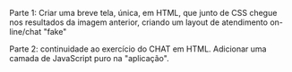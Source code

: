 Parte 1:
Criar uma breve tela, única, em HTML, que junto de CSS chegue nos resultados da imagem anterior, criando um
layout de atendimento on-line/chat "fake"

Parte 2:
continuidade ao exercício do CHAT em HTML.
Adicionar uma camada de JavaScript puro na "aplicação".


